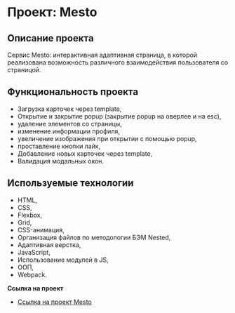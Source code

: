 # Проект: Mesto

## Описание проекта
Сервис Mesto: интерактивная адаптивная страница, в которой реализована возможность различного взаимодействия пользователя со страницой.

## Функциональность проекта
* Загрузка карточек через template,
* Открытие и закрытие popup (закрытие popup на оверлее и на esc), 
* удаление элементов со страницы,
* изменение информации профиля, 
* увеличение изображения при открытии с помощью popup, 
* проставление кнопки лайк,
* Добавление новых карточек через template,
* Валидация модальных окон.

## Используемые технологии
* HTML,
* CSS,
* Flexbox,
* Grid,
* CSS-анимация,
* Организация файлов по методологии БЭМ Nested,
* Адаптивная верстка,
* JavaScript,
* Использование модулей в JS,
* ООП,
* Webpack.

**Ссылка на проект**

* [Ссылка на проект Mesto](https://archi314.github.io/mesto/)
